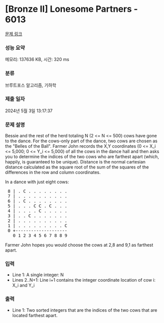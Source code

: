 # [Bronze II] Lonesome Partners - 6013 

[문제 링크](https://www.acmicpc.net/problem/6013) 

### 성능 요약

메모리: 137636 KB, 시간: 320 ms

### 분류

브루트포스 알고리즘, 기하학

### 제출 일자

2024년 5월 3일 13:17:37

### 문제 설명

<p>Bessie and the rest of the herd totaling N (2 <= N <= 500) cows have gone to the dance. For the cows-only part of the dance, two cows are chosen as the "Belles of the Ball". Farmer John records the X,Y coordinates (0 <= X_i <= 5,000; 0 <= Y_i <= 5,000) of all the cows in the dance hall and then asks you to determine the indices of the two cows who are farthest apart (which, happily, is guaranteed to be unique). Distance is the normal cartesian distance calculated as the square root of the sum of the squares of the differences in the row and column coordinates.</p>

<p>In a dance with just eight cows:</p>

<pre> 8 | . C . . . . . . . .
 7 | . . . . . . . . . .
 6 | . C . . . . . . . .
 5 | . . . C C . C . . .
 4 | . . . . C . . . . .
 3 | . . C . . . . . . .
 2 | . . . . . . . . . .
 1 | . . . . . . . . . C
 0 +--------------------
   0 1 2 3 4 5 6 7 8 8 9</pre>

<p>Farmer John hopes you would choose the cows at 2,8 and 9,1 as farthest apart.</p>

### 입력 

 <ul>
	<li>Line 1: A single integer: N</li>
	<li>Lines 2..N+1: Line i+1 contains the integer coordinate location of cow i: X_i and Y_i</li>
</ul>

<p> </p>

### 출력 

 <ul>
	<li>Line 1: Two sorted integers that are the indices of the two cows that are located farthest apart.</li>
</ul>

<p> </p>

